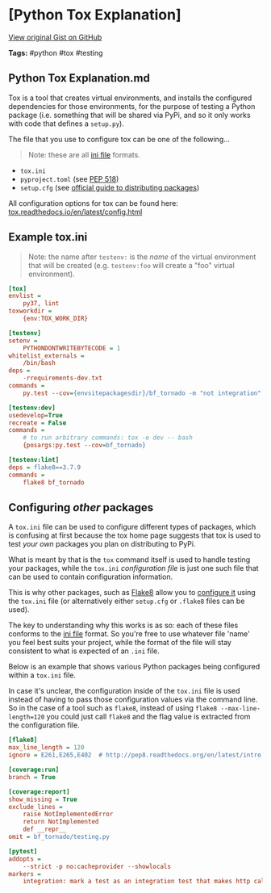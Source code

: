 # [Python Tox Explanation] 

[View original Gist on GitHub](https://gist.github.com/Integralist/16f406bcbb3e591901b88a81438ee704)

**Tags:** #python #tox #testing

## Python Tox Explanation.md

Tox is a tool that creates virtual environments, and installs the configured dependencies for those environments, for the purpose of testing a Python package (i.e. something that will be shared via PyPi, and so it only works with code that defines a `setup.py`).

The file that you use to configure tox can be one of the following...

> Note: these are all [ini file](https://en.wikipedia.org/wiki/INI_file) formats.

- `tox.ini`
- `pyproject.toml` (see [PEP 518](https://www.python.org/dev/peps/pep-0518/))
- `setup.cfg` (see [official guide to distributing packages](https://packaging.python.org/guides/distributing-packages-using-setuptools/))

All configuration options for tox can be found here:
[tox.readthedocs.io/en/latest/config.html](https://tox.readthedocs.io/en/latest/config.html)

## Example tox.ini

> Note: the name after `testenv:` is the _name_ of the virtual environment that will be created (e.g. `testenv:foo` will create a "foo" virtual environment).

```ini
[tox]
envlist = 
    py37, lint
toxworkdir = 
    {env:TOX_WORK_DIR}

[testenv]
setenv =
    PYTHONDONTWRITEBYTECODE = 1
whitelist_externals =
    /bin/bash
deps = 
    -rrequirements-dev.txt
commands =
    py.test --cov={envsitepackagesdir}/bf_tornado -m "not integration"

[testenv:dev]
usedevelop=True
recreate = False
commands =
    # to run arbitrary commands: tox -e dev -- bash
    {posargs:py.test --cov=bf_tornado}

[testenv:lint]
deps = flake8==3.7.9
commands =
    flake8 bf_tornado
```

## Configuring _other_ packages

A `tox.ini` file can be used to configure different types of packages, which is confusing at first because the tox home page suggests that tox is used to test _your own_ packages you plan on distributing to PyPi.

What is meant by that is the `tox` command itself is used to handle testing your packages, while the `tox.ini` _configuration file_ is just one such file that can be used to contain configuration information.

This is why other packages, such as [Flake8](https://flake8.pycqa.org/en/latest/index.html) allow you to [configure it](https://flake8.pycqa.org/en/latest/user/configuration.html) using the `tox.ini` file (or alternatively either `setup.cfg` or `.flake8` files can be used). 

The key to understanding why this works is as so: each of these files conforms to the [ini file](https://en.wikipedia.org/wiki/INI_file) format. So you're free to use whatever file 'name' you feel best suits your project, while the format of the file will stay consistent to what is expected of an `.ini` file.

Below is an example that shows various Python packages being configured within a `tox.ini` file.

In case it's unclear, the configuration inside of the `tox.ini` file is used instead of having to pass those configuration values via the command line. So in the case of a tool such as `flake8`, instead of using `flake8 --max-line-length=120` you could just call `flake8` and the flag value is extracted from the configuration file.

```ini
[flake8]
max_line_length = 120
ignore = E261,E265,E402  # http://pep8.readthedocs.org/en/latest/intro.html#error-codes

[coverage:run]
branch = True

[coverage:report]
show_missing = True
exclude_lines =
    raise NotImplementedError
    return NotImplemented
    def __repr__
omit = bf_tornado/testing.py

[pytest]
addopts = 
    --strict -p no:cacheprovider --showlocals
markers =
    integration: mark a test as an integration test that makes http calls.
```

